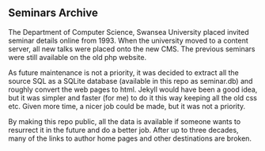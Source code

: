 ## Seminars Archive

The Department of Computer Science, Swansea University placed invited seminar details online from 1993. When the university moved to a content server, all new talks were placed onto the new CMS. The previous seminars were still available on the old php website.

As future maintenance is not a priority, it was decided to extract all the source SQL as a SQLite database (available in this repo as seminar.db) and roughly convert the web pages to html. Jekyll would have been a good idea, but it was simpler and faster (for me) to do it this way keeping all the old css etc. Given more time, a nicer job could be made, but it was not a priority.

By making this repo public, all the data is available if someone wants to resurrect it in the future and do a better job. After up to three decades, many of the links to author home pages and other destinations are broken.
